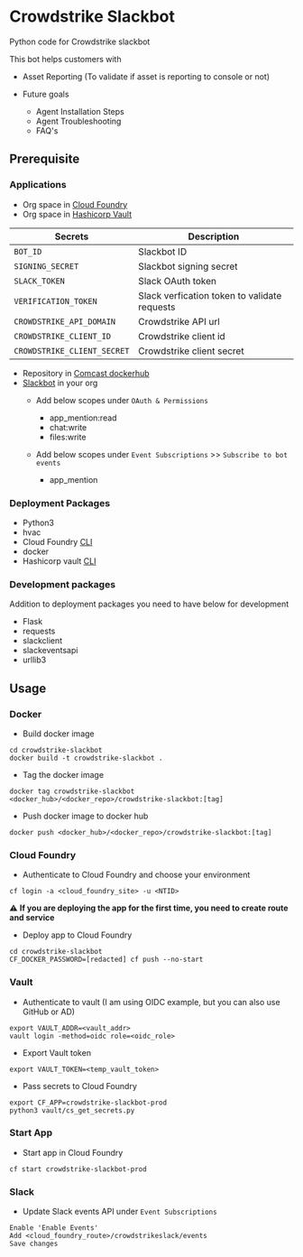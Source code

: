 # Crowdstrike Slackbot
Python code for Crowdstrike slackbot

This bot helps customers with
- Asset Reporting (To validate if asset is reporting to console or not)

- Future goals
  - Agent Installation Steps
  - Agent Troubleshooting
  - FAQ's

## Prerequisite
### Applications
- Org space in [Cloud Foundry](https://apa.comcast.net/cf/index/)
- Org space in [Hashicorp Vault](https://github.comcast.com/TP-PSP/VaultPolicies)

| Secrets                     | Description                                  |
|-----------------------------|----------------------------------------------|
| `BOT_ID`                    | Slackbot ID                                  |
| `SIGNING_SECRET`            | Slackbot signing secret                      |
| `SLACK_TOKEN`               | Slack OAuth token                            |
| `VERIFICATION_TOKEN`        | Slack verfication token to validate requests |
| `CROWDSTRIKE_API_DOMAIN`    | Crowdstrike API url                          |
| `CROWDSTRIKE_CLIENT_ID`     | Crowdstrike client id                        |
| `CROWDSTRIKE_CLIENT_SECRET` | Crowdstrike client secret                    |

- Repository in [Comcast dockerhub](https://docker.hub.comcast.net)
- [Slackbot](https://api.slack.com/apps) in your org
  - Add below scopes under `OAuth & Permissions`
    - app_mention:read
    - chat:write
    - files:write

  - Add below scopes under `Event Subscriptions` >> `Subscribe to bot events`
    - app_mention

### Deployment Packages
- Python3
- hvac
- Cloud Foundry [CLI](https://github.com/cloudfoundry/cli/releases)
- docker
- Hashicorp vault [CLI](https://www.vaultproject.io/downloads)

### Development packages
Addition to deployment packages you need to have below for development
- Flask
- requests
- slackclient
- slackeventsapi
- urllib3

## Usage
### Docker
- Build docker image
```
cd crowdstrike-slackbot
docker build -t crowdstrike-slackbot .
```
- Tag the docker image
```
docker tag crowdstrike-slackbot <docker_hub>/<docker_repo>/crowdstrike-slackbot:[tag]
```
- Push docker image to docker hub
```
docker push <docker_hub>/<docker_repo>/crowdstrike-slackbot:[tag]
```

### Cloud Foundry
- Authenticate to Cloud Foundry and choose your environment
```
cf login -a <cloud_foundry_site> -u <NTID>
```
:warning: **If you are deploying the app for the first time, you need to create route and service**
- Deploy app to Cloud Foundry
```
cd crowdstrike-slackbot
CF_DOCKER_PASSWORD=[redacted] cf push --no-start
```

### Vault
- Authenticate to vault (I am using OIDC example, but you can also use GitHub or AD)
```
export VAULT_ADDR=<vault_addr>
vault login -method=oidc role=<oidc_role>
```
- Export Vault token
```
export VAULT_TOKEN=<temp_vault_token>
```
- Pass secrets to Cloud Foundry
```
export CF_APP=crowdstrike-slackbot-prod
python3 vault/cs_get_secrets.py
```

### Start App
- Start app in Cloud Foundry
```
cf start crowdstrike-slackbot-prod
```

### Slack
- Update Slack events API under `Event Subscriptions`
```
Enable 'Enable Events'
Add <cloud_foundry_route>/crowdstrikeslack/events
Save changes
```
